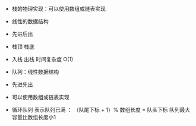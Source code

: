 + 栈的物理实现：可以使用数组或链表实现

+ 线性的数据结构

+ 先进后出

+ 栈顶 栈底
+ 入栈 出栈     时间复杂度 O(1)



+ 队列：线性数据结构
+ 先进先出
+ 可以使用数组或链表实现
+ 循环队列
    表示队列已满 ： （队尾下标 + 1）% 数组长度 = 队头下标
    队列最大容量比数组长度小1
